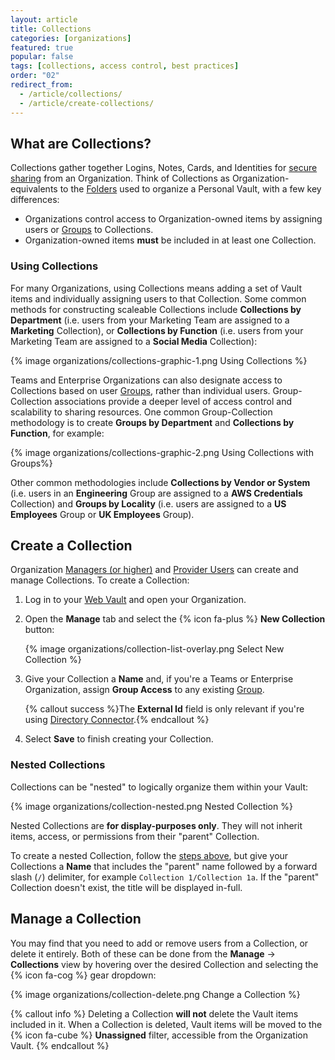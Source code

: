 ```yaml
---
layout: article
title: Collections
categories: [organizations]
featured: true
popular: false
tags: [collections, access control, best practices]
order: "02"
redirect_from:
  - /article/collections/
  - /article/create-collections/
---
```


## What are Collections?

Collections gather together Logins, Notes, Cards, and Identities for [secure sharing]({{site.baseurl}}/article/sharing/) from an Organization. Think of Collections as Organization-equivalents to the [Folders]({{site.baseurl}}/article/folders/) used to organize a Personal Vault, with a few key differences:

- Organizations control access to Organization-owned items by assigning users or [Groups]({{site.baseurl}}/article/about-groups/) to Collections.
- Organization-owned items **must** be included in at least one Collection.

### Using Collections

For many Organizations, using Collections means adding a set of Vault items and individually assigning users to that Collection. Some common methods for constructing scaleable Collections include **Collections by Department** (i.e. users from your Marketing Team are assigned to a **Marketing** Collection), or **Collections by Function** (i.e. users from your Marketing Team are assigned to a **Social Media** Collection):

{% image organizations/collections-graphic-1.png Using Collections %}

Teams and Enterprise Organizations can also designate access to Collections based on user [Groups]({{site.baseurl}}/article/about-groups/), rather than individual users. Group-Collection associations provide a deeper level of access control and scalability to sharing resources. One common Group-Collection methodology is to create **Groups by Department** and **Collections by Function**, for example:

{% image organizations/collections-graphic-2.png Using Collections with Groups%}

Other common methodologies include **Collections by Vendor or System** (i.e. users in an **Engineering** Group are assigned to a **AWS Credentials** Collection) and **Groups by Locality** (i.e. users are assigned to a **US Employees** Group or **UK Employees** Group).

## Create a Collection

Organization [Managers (or higher)]({{site.baseurl}}/article/user-types-access-control/) and [Provider Users]({{site.baseurl}}/article/provider-users/#provider-user-types) can create and manage Collections. To create a Collection:

1. Log in to your [Web Vault]({{site.baseurl}}/article/getting-started-webvault) and open your Organization.
2. Open the **Manage** tab and select the {% icon fa-plus %} **New Collection** button:

   {% image organizations/collection-list-overlay.png Select New Collection %}
3. Give your Collection a **Name** and, if you're a Teams or Enterprise Organization, assign **Group Access** to any existing [Group]({{site.baseurl}}/article/about-groups/).

   {% callout success %}The **External Id** field is only relevant if you're using [Directory Connector]({{site.baseurl}}/article/directory-sync/).{% endcallout %}
4. Select **Save** to finish creating your Collection.

### Nested Collections

Collections can be "nested" to logically organize them within your Vault:

{% image organizations/collection-nested.png Nested Collection %}

Nested Collections are **for display-purposes only**. They will not inherit items, access, or permissions from their "parent" Collection.

To create a nested Collection, follow the [steps above](#create-a-collection), but give your Collections a **Name** that includes the "parent" name followed by a forward slash (`/`) delimiter, for example `Collection 1/Collection 1a`. If the "parent" Collection doesn't exist, the title will be displayed in-full.

## Manage a Collection

You may find that you need to add or remove users from a Collection, or delete it entirely. Both of these can be done from the **Manage** &rarr; **Collections** view by hovering over the desired Collection and selecting the {% icon fa-cog %} gear dropdown:

{% image organizations/collection-delete.png Change a Collection %}

{% callout info %}
Deleting a Collection **will not** delete the Vault items included in it. When a Collection is deleted, Vault items will be moved to the {% icon fa-cube %} **Unassigned** filter, accessible from the Organization Vault.
{% endcallout %}

